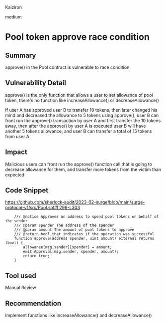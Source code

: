 Kaiziron

medium

# Pool token approve race condition

## Summary
approve() in the Pool contract is vulnerable to race condition

## Vulnerability Detail
approve() is the only function that allows a user to set allowance of pool token, there's no function like increaseAllowance() or decreaseAllowance()

If user A has approved user B to transfer 10 tokens, then later changed his mind and decreased the allowance to 5 tokens using approve(), user B can front run the approve() transaction by user A and first transfer the 10 tokens away, then after the approve() by user A is executed user B will have another 5 tokens allowance, and user B can transfer a total of 15 tokens from user A

## Impact
Malicious users can front run the approve() function call that is going to decrease allowance for them, and transfer more tokens from the victim than expected

## Code Snippet
https://github.com/sherlock-audit/2023-02-surge/blob/main/surge-protocol-v1/src/Pool.sol#L299-L303
```solidity
    /// @notice Approves an address to spend pool tokens on behalf of the sender
    /// @param spender The address of the spender
    /// @param amount The amount of pool tokens to approve
    /// @return bool that indicates if the operation was successful
    function approve(address spender, uint amount) external returns (bool) {
        allowance[msg.sender][spender] = amount;
        emit Approval(msg.sender, spender, amount);
        return true;
    }
```

## Tool used
Manual Review

## Recommendation
Implement functions like increaseAllowance() and decreaseAllowance()